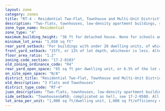 ```yaml
---
layout: zone
category: zones
title: "RT-4 - Residential Two-Flat, Townhouse and Multi-Unit District"
description: "Two-flats, townhouses, low-density apartment buildings, single family homes."
zone_type_name: Residential
zone_type: "4"
maximum_building_height: "38 ft for detached house. None for schools and churches."
minimum_lot_area: "1,650 sq ft"
rear_yard_setback: "For buildings with under 20 dwelling units, of which at least 33% are &quot;accessible&quot;&#58; 50 ft or 24% of lot depth, whichever is less. For other buildings&#58; 50 ft or 30% of lot depth, whichever is less."
front_yard_setback: "15ft, or 12% of lot depth, whichever is less. Alternatively, setback can be the average front yard depth of nearest 2 lots."
floor_area_ratio: "1.2"
zoning_code_section: "17-2-0103"
old_zoning_ordinance_code: "R4"
rear_yard_open_space: "65 sq ft per dwelling unit, or 6.5% of the lot area, which ever is greater."
on_site_open_space: "N/A"
district_title: "Residential Two-Flat, Townhouse and Multi-Unit District"
old_description: "3 Flats and Townhouses"
district_type_code: "RT-4"
juan_description: "Two-flats, townhouses, low-density apartment buildings, single family homes."
side_setback: "Townhouses&#58; complicated as hell, see 17-2-0500. All other buildings&#58; Combined width of side setbacks must equal 20% of lot width, and neither setback can be less than 2 feet or 8% of lot width (whichever is greater.) But no setback is required to be wider than 5 feet."
lot_area_per_unit: "1,000 sq ft/dwelling unit, 1,000 sq ft/efficiency unit, 500 sq ft/SRO unit"
---
```

